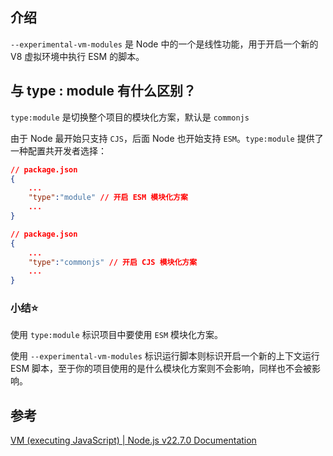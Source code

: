 
## 介绍

`--experimental-vm-modules` 是 Node 中的一个是线性功能，用于开启一个新的 V8 虚拟环境中执行 ESM 的脚本。

## 与 type : module 有什么区别？

`type:module` 是切换整个项目的模块化方案，默认是 `commonjs`

由于 Node 最开始只支持 `CJS`，后面 Node 也开始支持 `ESM`。`type:module` 提供了一种配置共开发者选择：

```json
// package.json
{
	...
	"type":"module" // 开启 ESM 模块化方案
	...
}
```

```json
// package.json
{
	...
	"type":"commonjs" // 开启 CJS 模块化方案
	...
}
```

### 小结⭐

使用 `type:module` 标识项目中要使用 `ESM` 模块化方案。

使用 `--experimental-vm-modules` 标识运行脚本则标识开启一个新的上下文运行 ESM 脚本，至于你的项目使用的是什么模块化方案则不会影响，同样也不会被影响。


## 参考

[VM (executing JavaScript) | Node.js v22.7.0 Documentation](https://nodejs.org/api/vm.html#vm-executing-javascript)